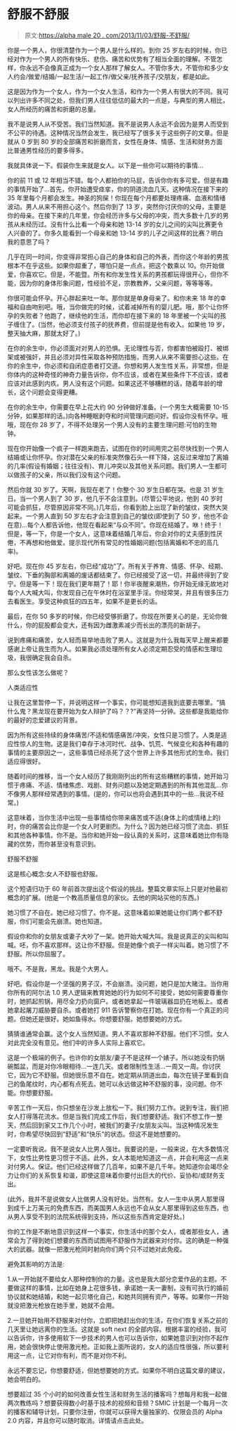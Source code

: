 # 舒服不舒服

> 原文:[https://alpha male 20 . com/2013/11/03/舒服-不舒服/](https://alphamale20.com/2013/11/03/comfortable-being-uncomfortable/)

你是一个男人，你很清楚作为一个男人是什么样的。到你 25 岁左右的时候，你已经对作为一个男人的所有快乐、悲伤、痛苦和优势有了相当全面的理解。不管怎样，你永远不会像真正成为一个女人那样了解女人。不管你多大，不管你和多少女人约会/做爱/结婚/一起生活/一起工作/做父亲/抚养孩子/交朋友，都是如此。

这是因为作为一个女人，作为一个女人生活，和作为一个男人有很大的不同。我可以列出许多不同之处，但我们男人往往低估的最大的一点是，与典型的男人相比，女人所经历的痛苦和折磨的总量。

我不是说男人从不受苦。我们当然知道。我不是说男人永远不会因为是男人而受到不公平的待遇。这种情况当然会发生，我已经写了很多关于这些例子的文章。但是就从 0 岁到 80 岁的全部痛苦和折磨而言，女性在身体、情感、生活和财务方面比普通男性经历的要多得多。

我就具体说一下。假装你生来就是女人。以下是一些你可以期待的事情...

你的前 11 或 12 年相当不错。每个人都拍你的马屁，告诉你你有多可爱。但是有趣的事情开始了...首先，你开始遭受痉挛，你的阴道流血几天。这种情况在接下来的 35 年里每个月都会发生。神圣的狗屎！你现在每个月都要处理疼痛、血液和情绪波动。男人从来不用担心这个。然后你到了 13 岁，突然你讨厌你的父母，主要是你的母亲。在接下来的几年里，你会经历许多与父母的冲突，而大多数十几岁的男孩从未经历过。没有什么比看一个母亲和她 13-14 岁的女儿之间的尖叫比赛更令人兴奋的了。你多久能看到一个母亲和她 13-14 岁的儿子之间这样的比赛？明白我的意思了吗？

几乎在同一时间，你变得非常担心自己的身体和自己的外表，而你这个年龄的男孩根本不在乎这些。如果你超重了，哪怕只是一点点，把这个数乘以 10。你开始做爱，你喜欢它。但是，不能暨。所有和你发生性关系的男孩都玩得很开心，但你不能，因为你的身体形象问题，性经验不足，宗教教养，父亲问题，等等等等。

你很可能会怀孕。开心胖起来吐一年。那你就是单身母亲了。和你未来 18 年的幸福和自由吻别吧。哦，当你做完的时候，试着减掉所有的婴儿肥。哦，那个让你怀孕的失败者？他跑了，继续他的生活，而你却在接下来的 18 年里被一个尖叫的孩子缠住了。(当然，他必须支付孩子的抚养费，但前提是他有收入。如果他 19 岁，整天抽大麻，那就太好了。)

在你的余生中，你必须面对对男人的恐惧。无论理性与否，你都害怕被殴打、被绑架或被强奸，并且必须对异性采取各种预防措施，而男人从来不需要担心这些。在你的余生中，你必须和自闭症患者打交道。你想和男人发生性关系，非常想，但是你体内的这种奇怪的神奇力量告诉你，你不应该，或者在某些条件下不应该，或者应该对此感到内疚。男人没有这个问题。如果这还不够糟糕的话，随着年龄的增长，这个问题会变得更糟。

在你的余生中，你需要在早上花大约 90 分钟做好准备。(一个男生大概需要 10-15 分钟，如果那样的话。)向各种睡眠剥夺和时间管理问题问好。假设你没有怀孕。哦哦，现在你 28 岁了，不得不处理另一个男人没有的主要生理问题:可怕的生物钟。

现在你开始像一个疯子一样跑来跑去，试图在你的时间用完之前尽快找到一个男人结婚或让你怀孕。你对潜在父亲的标准突然像石头一样下降，这反过来增加了离婚的几率(假设有婚姻；往往没有)、育儿冲突以及其他关系问题。我们男人一生都可以做孩子的父亲，所以我们没有这个问题。

然后你就 30 岁了。天啊，我现在老了！你整个 30 岁生日都在哭。也是 31 岁生日。当一个男人到了 30 岁，他几乎不会注意到。(尽管公平地说，他到 40 岁时可能会抓狂，尽管原因非常不同。)几年后，你看到脸上出现了新的皱纹，突然大哭起来。一个男人直到 50 岁左右才会注意到自己的皱纹(即使到了 50 岁，他也不会在意)...每个人都告诉他，他现在看起来“与众不同”。你现在结婚了。咻！终于！但是，等一下，你是一个女人，这意味着结婚几年后，你会对你的丈夫感到性厌倦，不再想和他做爱。提示现代所有常见的性婚姻问题(包括离婚和不忠的高几率)。

好吧。现在你 45 岁左右，你已经“成功”了。所有关于养育、情感、怀孕、经期、皱纹、下垂的胸部和离婚的废话都结束了。你已经接受了这一切，并最终得到了安宁。但是等一下！现在我们更年期了！耶！你半夜醒来潮热，你开始无缘无故地对每个人大喊大叫，你发现自己在午休时在浴室里手淫。你经常哭，并且有很多压力去看医生。享受这种疯狂的四五年，如果不是更长的话。

最后，在你 50 多岁的时候，你已经受够折磨了。你现在所要关心的是，无论你做什么，你的屁股都会变大，还有因为雌激素减少而长出的漂亮的新胡子。

说到疼痛和痛苦，女人轻而易举地击败了男人。这就是为什么我每天早上醒来都要感谢上帝让我生而为人。如果我必须处理所有女人必须定期忍受的情感和生理垃圾，我很确定我会自杀。

那么女性该怎么做呢？

人类适应性

让我在这里暂停一下，并说明这样一个事实，你可能想知道我到底要去哪里。“搞什么鬼？黑龙现在要开始为女人辩护了吗？？?"再坚持一分钟。这些都是我能给你的最好的恋爱建议的背景。

因为所有这些持续的身体痛苦/不适和情感痛苦/冲突，女性只是习惯了。人类是适应性惊人的生物。这是我们幸存于冰河时代、战争、饥荒、气候变化和各种有趣的事情的主要原因之一，这些事情已经杀死了这个世界上许多其他形式的生命。我们适应得很好。

随着时间的推移，当一个女人经历了我刚刚列出的所有这些糟糕的事情，她开始习惯于疼痛、不适、情绪焦虑、戏剧、财务问题以及她定期遇到的所有其他混乱...你不像男人那样经常遇到的事情。(是的，你可以也将会遇到其中的一些...我说不经常。)

这意味着，当你生活中出现一些事情给你带来痛苦或不适(身体上的或情绪上的)时，你的痛苦会比你是一个女人时更剧烈。为什么？因为她已经习惯了流血、抓狂和其他各种事情。你不是。当你和她开始一段认真的关系时，这意味着她比你有隐藏的优势，而你甚至没有意识到。

舒服不舒服

这是核心概念:女人不舒服也舒服。

这个短语归功于 60 年前首次提出这个假设的挑战。整篇文章实际上只是对他最初概念的扩展。(他是一个教高质量信息的家伙。去他的网站买他的东西。)

她习惯了不自在。她已经习惯了。你不是。这意味着如果她能让你们两个都不舒服，你们可能会先崩溃。她也知道。

假设你和你的女朋友或妻子大吵了一架。她开始大喊大叫。我是说真正的尖叫和叫喊。呸，你不喜欢那样。这让你不舒服。但是她像个疯子一样尖叫着。她习惯了不舒服。所以你屈服了。

哦不。不是我，黑龙。我是个大男人。

好吧。假设你是一个坚强的男子汉，不会崩溃。没问题，她只是加大赌注。当你用你所有的阿尔法 1.0 男人逻辑来教育她她的行为如何不可接受，她如何需要尊重你时，她抓起煎锅，用尽全力扔向窗户。或者她拿起一件玻璃器皿扔在地板上。或者她拿起屠刀威胁要自杀。或者她打 911 告诉警察你在打她。现在你有一个真正的问题。但她还是很好。她如鱼得水。你想要舒服。她想要她的方式。

猜猜谁通常会赢。这个女人当然知道。男人不喜欢那种不舒服。他们不习惯。女人对此完全没有意见。他们中的许多人实际上喜欢它。

这是一个极端的例子。也许你的女朋友/妻子不是这样一个婊子。所以她没有扔锅碗瓢盆，而是对你冷眼相待...一连几天。或者限制性生活...一周又一周。你讨厌它，因为它不舒服。但她很乐意不自在。她定期从阴道出血，每次在镜子里看到自己的鱼尾纹时，内心都有点死去。她可以永远做这种不舒服的事，没问题。你不能。你想要舒服。

辛苦工作一天后，你只想坐在沙发上放松一下。我们努力工作。说到专注，我们把女人打得落花流水。但是当我们完成工作后，我们想要舒适。我们不想工作一整天，然后回到家又工作几个小时，被我们的妻子/女朋友尖叫。当这种情况发生时，你希望尽快回到“舒适”和“快乐”的状态。但这不是她想要的。

一定要听我说。我不是说女人比男人强壮。我要说的是，一般来说，在大多数情况下，女性比男性更习惯于不适。此外，女人本能地知道这一点，并会利用这一点来对付男人。保证。他们已经这样做了几百年，如果不是几千年。她知道你会竭尽全力让你们的关系恢复和谐，即使这意味着你要付出巨大的代价、妥协和/或财务支出。

(此外，我并不是说做女人比做男人没有好处。当然有。女人一生中从男人那里得到成千上万美元的免费东西，而美国男人永远也不会从女人那里得到这些东西，也从男人享受不到的法院系统得到支持，所以这些东西肯定是好处。)

你的工作是不断地意识到这样一个事实，你生活中的那个女人，或者那些女人，通常会为了得到她们想要的东西而试图用不舒服作为武器来对付你。这的确是一种强大的武器。就像一把激光枪同时射向你们两个只不过她对此免疫。

避免其影响的方法是:

1.从一开始就不要给女人那种控制你的力量。这也是我大部分恋爱作品的主题。不要做这样的事情，比如在她身上花很多钱，承诺她一夫一妻制，没有可执行的婚前协议就和她结婚，和她一起贝塔化自己，和她共同拥有资产，等等。如果你一开始就没把激光枪放在她手里，她就不会用。

2.一旦她开始用不舒服来对付你，立即把她赶出你的生活，在你们恢复关系之前的几天里让她远离你的生活。这就是 soft next 的全部内容。根据丰富的经验，我可以告诉你，许多使用软下一步技术的男人也可以告诉你，如果她意识到对你不起作用，她会很快停止使用激光枪。正如我上面所说的，女人的适应性很强，所以要利用这一点，让它对你有利，而不是对你不利。

永远不要忘记，你想要舒适，但她想要她的方式。如果你不明白这篇文章的建议，她会明白的。

想要超过 35 个小时的如何改善女性生活和财务生活的播客吗？想每月和我一起做两次教练吗？想要获得数小时基于技术的视频和音频？SMIC 计划是一个每月一次的播客和辅导计划，只要你注册，你就可以获得大量独家的、仅限会员的 Alpha 2.0 内容，并且你可以随时取消。详情请点击此处。